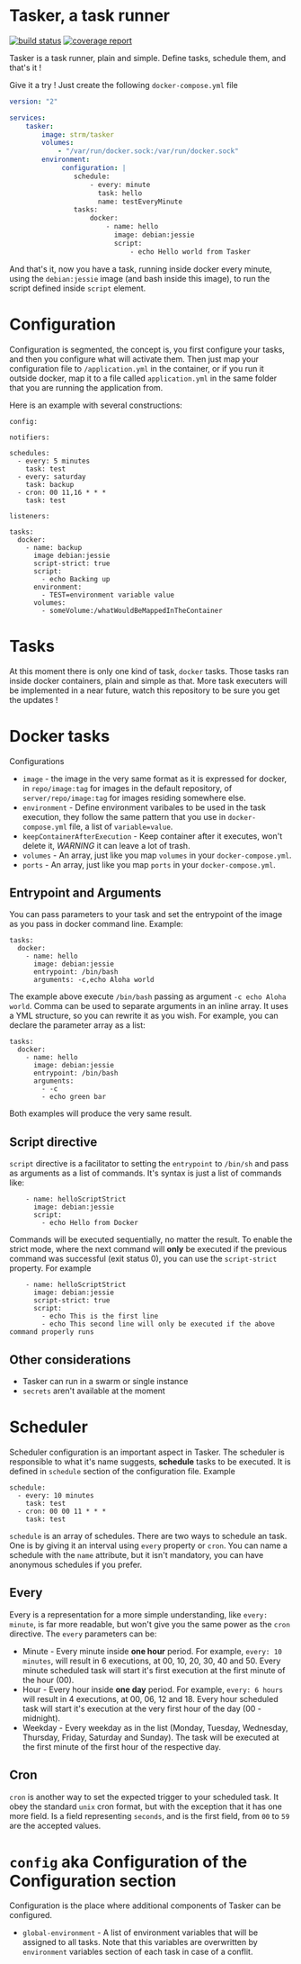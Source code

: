 # Tasker, a task runner

[![build status](http://git.thestorm.com.br:8080/strm/tasker/badges/master/build.svg)](http://git.thestorm.com.br:8080/strm/tasker/commits/master)
[![coverage report](http://git.thestorm.com.br:8080/strm/tasker/badges/master/coverage.svg)](http://git.thestorm.com.br:8080/strm/tasker/commits/master)

Tasker is a task runner, plain and simple. Define tasks, schedule them, and that's it !

Give it a try ! Just create the following `docker-compose.yml` file

```yml
version: "2"

services:
    tasker:
        image: strm/tasker
        volumes:
            - "/var/run/docker.sock:/var/run/docker.sock"
        environment:
             configuration: |
                schedule:
                    - every: minute
                      task: hello
                      name: testEveryMinute
                tasks:
                    docker:
                        - name: hello
                          image: debian:jessie
                          script:
                              - echo Hello world from Tasker
```

And that's it, now you have a task, running inside docker every minute, using the `debian:jessie` image (and bash inside this image), to run the script defined inside `script` element.

# Configuration

Configuration is segmented, the concept is, you first configure your tasks, and then you configure what will activate them. Then just map your configuration file to `/application.yml` in the container, or if you run it outside docker, map it to a file called `application.yml` in the same folder that you are running the application from.

Here is an example with several constructions:

```
config:

notifiers:

schedules:
  - every: 5 minutes
    task: test
  - every: saturday
    task: backup
  - cron: 00 11,16 * * *
    task: test

listeners:

tasks:
  docker:
    - name: backup
      image debian:jessie
      script-strict: true
      script:
        - echo Backing up
      environment:
        - TEST=environment variable value    
      volumes:
        - someVolume:/whatWouldBeMappedInTheContainer
```

# Tasks

At this moment there is only one kind of task, `docker` tasks. Those tasks ran inside docker containers, plain and simple as that. More task executers will be implemented in a near future, watch this repository to be sure you get the updates !

# Docker tasks

Configurations

 * `image` - the image in the very same format as it is expressed for docker, in `repo/image:tag` for images in the default repository, of `server/repo/image:tag` for images residing somewhere else.
 * `environment` - Define environment varibales to be used in the task execution, they follow the same pattern that you use in `docker-compose.yml` file, a list of `variable=value`.
 * `keepContainerAfterExecution` - Keep container after it executes, won't delete it, *WARNING* it can leave a lot of trash.
 * `volumes` - An array, just like you map `volumes` in your `docker-compose.yml`.
 * `ports` - An array, just like you map `ports` in your `docker-compose.yml`.
 
 
## Entrypoint and Arguments
 
You can pass parameters to your task and set the entrypoint of the image as you pass in docker command line. Example:

```
tasks:
  docker:
    - name: hello
      image: debian:jessie
      entrypoint: /bin/bash
      arguments: -c,echo Aloha world
```

The example above execute `/bin/bash` passing as argument `-c echo Aloha world`. Comma can be used to separate arguments in an inline array. It uses a YML structure, so you can rewrite it as you wish. For example, you can declare the parameter array as a list:

```
tasks:
  docker:
    - name: hello
      image: debian:jessie
      entrypoint: /bin/bash
      arguments:
        - -c
        - echo green bar
```

Both examples will produce the very same result.


## Script directive

`script` directive is a facilitator to setting the `entrypoint` to `/bin/sh` and pass as arguments as a list of commands. It's syntax is just a list of commands like:

```
    - name: helloScriptStrict
      image: debian:jessie
      script:
        - echo Hello from Docker
```

Commands will be executed sequentially, no matter the result. To enable the strict mode, where the next command will **only** be executed if the previous command was successful (exit status 0), you can use the `script-strict` property. For example

```
    - name: helloScriptStrict
      image: debian:jessie
      script-strict: true
      script:
        - echo This is the first line
        - echo This second line will only be executed if the above command properly runs
```

## Other considerations

 * Tasker can run in a swarm or single instance
 * `secrets` aren't available at the moment

# Scheduler

Scheduler configuration is an important aspect in Tasker. The scheduler is responsible to what it's name suggests, **schedule** tasks to be executed. It is defined in `schedule` section of the configuration file. Example

```
schedule:
  - every: 10 minutes
    task: test
  - cron: 00 00 11 * * *
    task: test
```

`schedule` is an array of schedules. There are two ways to schedule an task. One is by giving it an interval using `every` property or `cron`. You can name a schedule with the `name` attribute, but it isn't mandatory, you can have anonymous schedules if you prefer.


## Every

Every is a representation for a more simple understanding, like `every: minute`, is far more readable, but won't give you the same power as the `cron` directive. The `every` parameters can be:

 * Minute - Every minute inside **one hour** period. For example, `every: 10 minutes`, will result in 6 executions, at 00, 10, 20, 30, 40 and 50. Every minute scheduled task will start it's first execution at the first minute of the hour (00).
 * Hour - Every hour inside **one day** period. For example, `every: 6 hours` will result in 4 executions, at 00, 06, 12 and 18. Every hour scheduled task will start it's execution at the very first hour of the day (00 - midnight).
 * Weekday - Every weekday as in the list (Monday, Tuesday, Wednesday, Thursday, Friday, Saturday and Sunday). The task will be executed at the first minute of the first hour of the respective day.
 
## Cron
 
 `cron` is another way to set the expected trigger to your scheduled task. It obey the standard `unix` cron format, but with the exception that it has one more field. Is a field representing `seconds`, and is the first field, from `00` to `59` are the accepted values. 
 
 # `config` aka Configuration of the Configuration section
 
 Configuration is the place where additional components of Tasker can be configured.
 
  * `global-environment` - A list of environment variables that will be assigned to all tasks. Note that this variables are overwritten by `environment` variables section of each task in case of a conflit.
